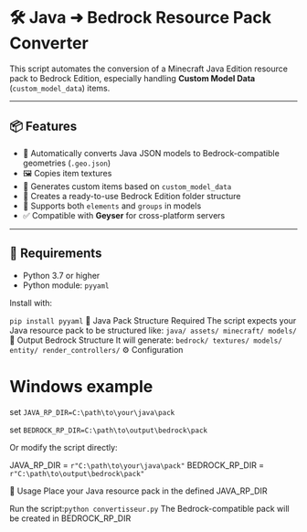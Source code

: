 # 🛠️ Java ➜ Bedrock Resource Pack Converter

This script automates the conversion of a Minecraft Java Edition resource pack to Bedrock Edition, especially handling **Custom Model Data** (`custom_model_data`) items.

---

## 📦 Features

- 🔁 Automatically converts Java JSON models to Bedrock-compatible geometries (`.geo.json`)
- 🖼️ Copies item textures
- 🧱 Generates custom items based on `custom_model_data`
- 📁 Creates a ready-to-use Bedrock Edition folder structure
- 🧩 Supports both `elements` and `groups` in models
- ✅ Compatible with **Geyser** for cross-platform servers

---

## 🚀 Requirements

- Python 3.7 or higher  
- Python module: `pyyaml`

Install with:

`
pip install pyyaml
`
 📁 Java Pack Structure Required
The script expects your Java resource pack to be structured like:
`
java/
assets/
minecraft/
models/
`
📁 Output Bedrock Structure
It will generate:
`
bedrock/
textures/
models/
entity/
render_controllers/
`
⚙️ Configuration

# Windows example

set `JAVA_RP_DIR=C:\path\to\your\java\pack`

set `BEDROCK_RP_DIR=C:\path\to\output\bedrock\pack
`

Or modify the script directly:

JAVA_RP_DIR = `r"C:\path\to\your\java\pack"`
BEDROCK_RP_DIR = `r"C:\path\to\output\bedrock\pack"`

🧪 Usage
Place your Java resource pack in the defined JAVA_RP_DIR

Run the script:`
python convertisseur.py
`
The Bedrock-compatible pack will be created in BEDROCK_RP_DIR
